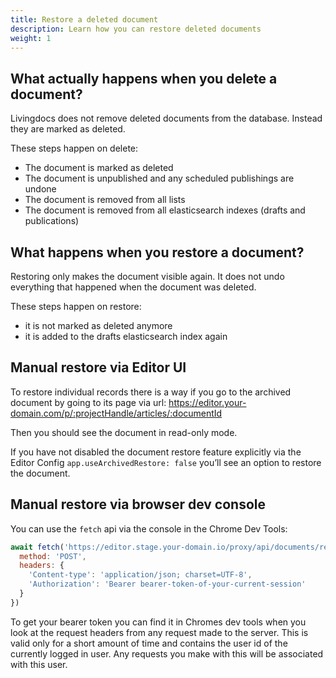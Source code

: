 ```yaml
---
title: Restore a deleted document
description: Learn how you can restore deleted documents
weight: 1
---
```


## What actually happens when you delete a document?

Livingdocs does not remove deleted documents from the database. Instead they are marked as deleted.

These steps happen on delete:
* The document is marked as deleted
* The document is unpublished and any scheduled publishings are undone
* The document is removed from all lists
* The document is removed from all elasticsearch indexes (drafts and publications)

## What happens when you restore a document?

Restoring only makes the document visible again. It does not undo everything that happened when the document was deleted.

These steps happen on restore:

* it is not marked as deleted anymore
* it is added to the drafts elasticsearch index again

## Manual restore via Editor UI

To restore individual records there is a way if you go to the archived document by going to its page via url:
https://editor.your-domain.com/p/:projectHandle/articles/:documentId

Then you should see the document in read-only mode.

If you have not disabled the document restore feature explicitly via the Editor Config `app.useArchivedRestore: false` you’ll see an option to restore the document.

## Manual restore via browser dev console

You can use the `fetch` api via the console in the Chrome Dev Tools:

```js
await fetch('https://editor.stage.your-domain.io/proxy/api/documents/restore/:documentId', {
  method: 'POST',
  headers: {
    'Content-type': 'application/json; charset=UTF-8',
    'Authorization': 'Bearer bearer-token-of-your-current-session'
  }
})
```

To get your bearer token you can find it in Chromes dev tools when you look at the request headers from any request made to the server. This is valid only for a short amount of time and contains the user id of the currently logged in user. Any requests you make with this will be associated with this user.
